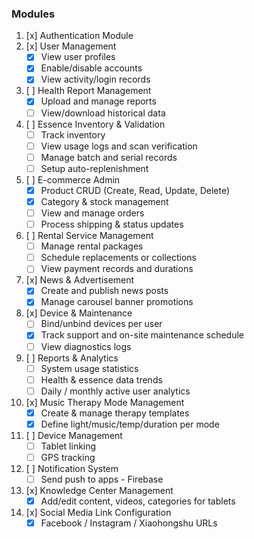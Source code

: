 ### Modules

1. [x] Authentication Module
2. [x] User Management
    - [x] View user profiles
    - [x] Enable/disable accounts
    - [x] View activity/login records
3. [ ] Health Report Management
    - [x] Upload and manage reports
    - [ ] View/download historical data
4. [ ] Essence Inventory & Validation
    - [ ] Track inventory
    - [ ] View usage logs and scan verification
    - [ ] Manage batch and serial records
    - [ ] Setup auto-replenishment
5. [ ] E-commerce Admin
    - [x] Product CRUD (Create, Read, Update, Delete)
    - [x] Category & stock management
    - [ ] View and manage orders
    - [ ] Process shipping & status updates
6. [ ] Rental Service Management
    - [ ] Manage rental packages
    - [ ] Schedule replacements or collections
    - [ ] View payment records and durations
7. [x] News & Advertisement
    - [x] Create and publish news posts
    - [x] Manage carousel banner promotions
8. [x] Device & Maintenance
    - [ ] Bind/unbind devices per user
    - [x] Track support and on-site maintenance schedule
    - [ ] View diagnostics logs
9. [ ] Reports & Analytics
    - [ ] System usage statistics
    - [ ] Health & essence data trends
    - [ ] Daily / monthly active user analytics
10. [x] Music Therapy Mode Management
    - [x] Create & manage therapy templates
    - [x] Define light/music/temp/duration per mode
11. [ ] Device Management
    - [ ] Tablet linking
    - [ ] GPS tracking
12. [ ] Notification System
    - [ ] Send push to apps - Firebase
13. [x] Knowledge Center Management
    - [x] Add/edit content, videos, categories for tablets
14. [x] Social Media Link Configuration
    - [x] Facebook / Instagram / Xiaohongshu URLs
